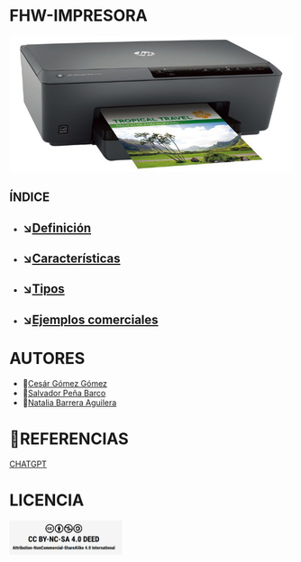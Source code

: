 # FHW-IMPRESORA
![imagen](/img/impresora.jpg)
## ÍNDICE
* ## :arrow_lower_right:[Definición](Definicion_impresoras.md) 
* ## :arrow_lower_right:[Características](Caracteristicas_impresora.md)
* ## :arrow_lower_right:[Tipos](Tipos_impresora.md)
* ## :arrow_lower_right:[Ejemplos comerciales](Ejemplos_impresora.md)

# AUTORES
* :round_pushpin:[Cesár Gómez Gómez](https://github.com/CGoGomez) 
* :round_pushpin:[Salvador Peña Barco](https://github.com/salvaa05)
* :round_pushpin:[Natalia Barrera Aguilera](https://github.com/Nathillas)

# :book:REFERENCIAS
[CHATGPT](https://chat.openai.com) 

# LICENCIA
<img src="/img/licencia.png" width="200px">





